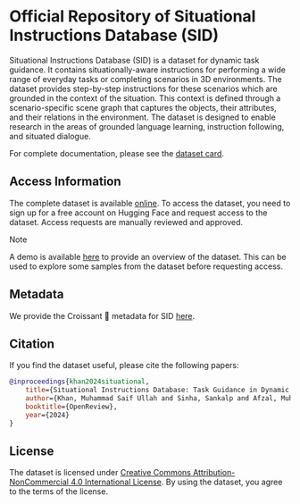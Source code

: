 # Official Repository of Situational Instructions Database (SID)

Situational Instructions Database (SID) is a dataset for dynamic task guidance. It contains situationally-aware
instructions for performing a wide range of everyday tasks or completing scenarios in 3D environments. The dataset
provides step-by-step instructions for these scenarios which are grounded in the context of the situation. This
context is defined through a scenario-specific scene graph that captures the objects, their attributes, and their
relations in the environment. The dataset is designed to enable research in the areas of grounded language learning,
instruction following, and situated dialogue.

For complete documentation, please see the [dataset card](DATASET_CARD.md).

## Access Information

The complete dataset is available [online](https://huggingface.co/datasets/saifkhichi96/sid). To access the dataset, you need to sign up for a free account on Hugging Face and request access to the dataset. Access requests are manually reviewed and approved.

> [!NOTE]
> A demo is available [here](https://blog.mindgarage.de/situational-instructions-database/) to provide an overview of the dataset. This can be used to explore some samples from the dataset before requesting access.

## Metadata

We provide the Croissant 🥐 metadata for SID [here](croissant.json).

## Citation

 If you find the dataset useful, please cite the following papers:

```bibtex
@inproceedings{khan2024situational,
    title={Situational Instructions Database: Task Guidance in Dynamic Environments},
    author={Khan, Muhammad Saif Ullah and Sinha, Sankalp and Afzal, Muhammad Zeshan and Stricker, Didier},
    booktitle={OpenReview},
    year={2024}
}
```

## License

The dataset is licensed under [Creative Commons Attribution-NonCommercial 4.0 International License](https://creativecommons.org/licenses/by-nc/4.0/deed.en). By using the dataset, you agree to the terms of the license.
